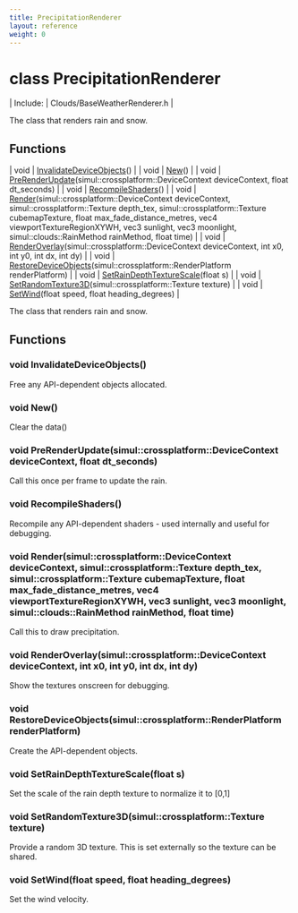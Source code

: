 ```yaml
---
title: PrecipitationRenderer
layout: reference
weight: 0
---
```

class PrecipitationRenderer
===

| Include: | Clouds/BaseWeatherRenderer.h |

The class that renders rain and snow.
  


Functions
---

| void | [InvalidateDeviceObjects](#InvalidateDeviceObjects)() |
| void | [New](#New)() |
| void | [PreRenderUpdate](#PreRenderUpdate)(simul::crossplatform::DeviceContext deviceContext, float dt_seconds) |
| void | [RecompileShaders](#RecompileShaders)() |
| void | [Render](#Render)(simul::crossplatform::DeviceContext deviceContext, simul::crossplatform::Texture depth_tex, simul::crossplatform::Texture cubemapTexture, float max_fade_distance_metres, vec4 viewportTextureRegionXYWH, vec3 sunlight, vec3 moonlight, simul::clouds::RainMethod rainMethod, float time) |
| void | [RenderOverlay](#RenderOverlay)(simul::crossplatform::DeviceContext deviceContext, int x0, int y0, int dx, int dy) |
| void | [RestoreDeviceObjects](#RestoreDeviceObjects)(simul::crossplatform::RenderPlatform renderPlatform) |
| void | [SetRainDepthTextureScale](#SetRainDepthTextureScale)(float s) |
| void | [SetRandomTexture3D](#SetRandomTexture3D)(simul::crossplatform::Texture texture) |
| void | [SetWind](#SetWind)(float speed, float heading_degrees) |

The class that renders rain and snow.
  


Functions
---

### <a name="InvalidateDeviceObjects"/>void InvalidateDeviceObjects()
Free any API-dependent objects allocated.

### <a name="New"/>void New()
Clear the data()

### <a name="PreRenderUpdate"/>void PreRenderUpdate(simul::crossplatform::DeviceContext deviceContext, float dt_seconds)
Call this once per frame to update the rain.

### <a name="RecompileShaders"/>void RecompileShaders()
Recompile any API-dependent shaders - used internally and useful for debugging.

### <a name="Render"/>void Render(simul::crossplatform::DeviceContext deviceContext, simul::crossplatform::Texture depth_tex, simul::crossplatform::Texture cubemapTexture, float max_fade_distance_metres, vec4 viewportTextureRegionXYWH, vec3 sunlight, vec3 moonlight, simul::clouds::RainMethod rainMethod, float time)
Call this to draw precipitation.

### <a name="RenderOverlay"/>void RenderOverlay(simul::crossplatform::DeviceContext deviceContext, int x0, int y0, int dx, int dy)
Show the textures onscreen for debugging.

### <a name="RestoreDeviceObjects"/>void RestoreDeviceObjects(simul::crossplatform::RenderPlatform renderPlatform)
Create the API-dependent objects.

### <a name="SetRainDepthTextureScale"/>void SetRainDepthTextureScale(float s)
Set the scale of the rain depth texture to normalize it to [0,1]

### <a name="SetRandomTexture3D"/>void SetRandomTexture3D(simul::crossplatform::Texture texture)
Provide a random 3D texture. This is set externally so the texture can be shared.

### <a name="SetWind"/>void SetWind(float speed, float heading_degrees)
Set the wind velocity.
